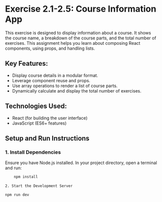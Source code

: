 # Exercise 2.1-2.5: Course Information App

This exercise is designed to display information about a course. It shows the course name, a breakdown of the course parts, and the total number of exercises. This assignment helps you learn about composing React components, using props, and handling lists.

## Key Features:
- Display course details in a modular format.
- Leverage component reuse and props.
- Use array operations to render a list of course parts.
- Dynamically calculate and display the total number of exercises.

## Technologies Used:
- React (for building the user interface)
- JavaScript (ES6+ features)

## Setup and Run Instructions

### 1. Install Dependencies
Ensure you have Node.js installed. In your project directory, open a terminal and run:
```bash
    npm install
    
2. Start the Development Server

npm run dev

